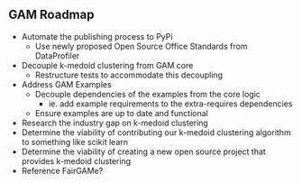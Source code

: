## GAM Roadmap

- Automate the publishing process to PyPi
    - Use newly proposed Open Source Office Standards from DataProfiler
- Decouple k-medoid clustering from GAM core
    - Restructure tests to accommodate this decoupling
- Address GAM Examples
    - Decouple dependencies of the examples from the core logic	
      - ie. add example requirements to the extra-requires dependencies
    - Ensure examples are up to date and functional
- Research the industry gap on k-medoid clustering
- Determine the viability of contributing our k-medoid clustering algorithm to something like scikit learn
- Determine the viability of creating a new open source project that provides k-medoid clustering
- Reference FairGAMe? 
